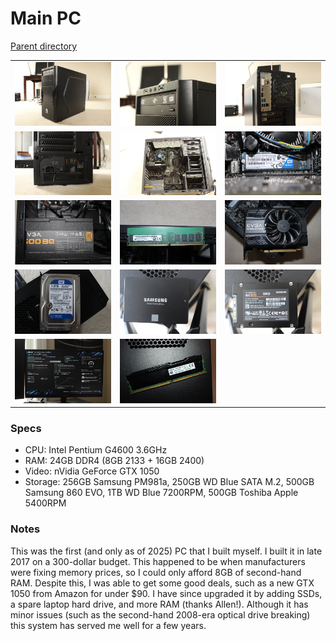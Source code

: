 # Main PC
[Parent directory](../index.md)

<table>
  <tr>
    <td><img src='IMG_5692.JPG'/></td>
    <td><img src='IMG_5694.JPG'/></td>
    <td><img src='IMG_5695.JPG'/></td>
  </tr>
  <tr>
    <td><img src='IMG_5696.JPG'/></td>
    <td><img src='IMG_5697.JPG'/></td>
    <td><img src='IMG_5702.JPG'/></td>
  </tr>
  <tr>
    <td><img src='IMG_5704.JPG'/></td>
    <td><img src='IMG_5706.JPG'/></td>
    <td><img src='IMG_5708.JPG'/></td>
  </tr>
  <tr>
    <td><img src='IMG_5711.JPG'/></td>
    <td><img src='IMG_5713.JPG'/></td>
    <td><img src='IMG_5714.JPG'/></td>
  </tr>
  <tr>
    <td><img src='IMG_5715.JPG'/></td>
	<td><img src='IMG_6928.JPG'/></td>
  </tr>
</table>

### Specs

* CPU: Intel Pentium G4600 3.6GHz
* RAM: 24GB DDR4 (8GB 2133 + 16GB 2400)
* Video: nVidia GeForce GTX 1050
* Storage:  256GB Samsung PM981a, 250GB WD Blue SATA M.2, 500GB Samsung 860 EVO, 1TB WD Blue 7200RPM, 500GB Toshiba Apple 5400RPM

### Notes
This was the first (and only as of 2025) PC that I built myself. I built it in late 2017 on a 300-dollar budget. This happened to be when manufacturers were fixing memory prices, so I could only afford 8GB of second-hand RAM. Despite this, I was able to get some good deals, such as a new GTX 1050 from Amazon for under $90. I have since upgraded it by adding SSDs, a spare laptop hard drive, and more RAM (thanks Allen!). Although it has minor issues (such as the second-hand 2008-era optical drive breaking) this system has served me well for a few years.
